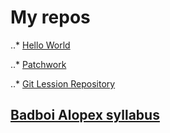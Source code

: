 # My repos

..* [Hello World](https://github.com/cserjesa/hello-world)

..* [Patchwork](https://github.com/cserjesa/patchwork)

..* [Git Lession Repository](https://github.com/cserjesa/git-lesson-repository)

## [Badboi Alopex syllabus](https://github.com/green-fox-academy/badboi-syllabus)
